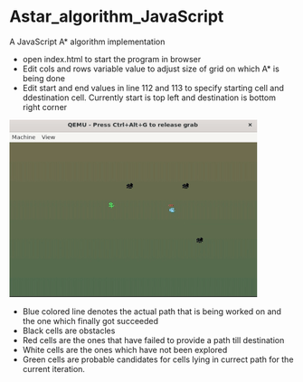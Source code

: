 # Astar_algorithm_JavaScript

A JavaScript A* algorithm implementation

* open index.html to start the program in browser
* Edit cols and rows variable value to adjust size of grid on which A* is being done
* Edit start and end values in line 112 and 113 to specify starting cell and ddestination cell. Currently start is top left and destination is bottom right corner

![video](getTheFlower_preview.gif)

* Blue colored line denotes the actual path that is being worked on and the one which finally got succeeded
* Black cells are obstacles
* Red cells are the ones that have failed to provide a path till destination
* White cells are the ones which have not been explored
* Green cells are probable candidates for cells lying in currect path for the current iteration.
